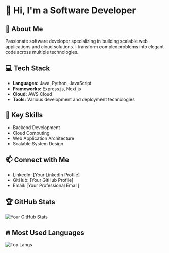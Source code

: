 # 👋 Hi, I'm a Software Developer

## 🚀 About Me
Passionate software developer specializing in building scalable web applications and cloud solutions. I transform complex problems into elegant code across multiple technologies.

## 💻 Tech Stack
- **Languages:** Java, Python, JavaScript
- **Frameworks:** Express.js, Next.js
- **Cloud:** AWS Cloud
- **Tools:** Various development and deployment technologies

## 🌟 Key Skills
- Backend Development
- Cloud Computing
- Web Application Architecture
- Scalable System Design

## 📫 Connect with Me
- LinkedIn: [Your LinkedIn Profile]
- GitHub: [Your GitHub Profile]
- Email: [Your Professional Email]

## 🏆 GitHub Stats
![Your GitHub Stats](https://github-readme-stats.vercel.app/api?username=yourusername&show_icons=true&theme=radical)

## 🔥 Most Used Languages
![Top Langs](https://github-readme-stats.vercel.app/api/top-langs/?username=yourusername&layout=compact)
